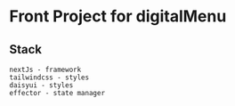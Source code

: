 # Front Project for digitalMenu

## Stack

    nextJs - framework
    tailwindcss - styles
    daisyui - styles
    effector - state manager
